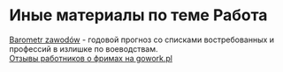 # Иные материалы по теме Работа

[Barometr zawodów](https://barometrzawodow.pl/) - годовой прогноз со списками востребованных и профессий в излишке по воеводствам.  
[Отзывы работников о фримах на gowork.pl](https://www.gowork.pl/opinie)  
